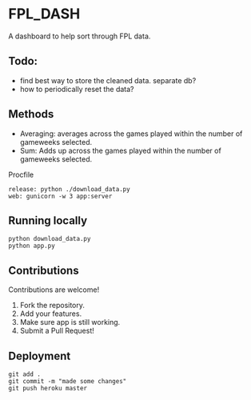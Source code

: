 # FPL_DASH 

A dashboard to help sort through FPL data. 

## Todo: 
- find best way to store the cleaned data. separate db? 
- how to periodically reset the data? 

## Methods
- Averaging: averages across the games played within the number of gameweeks selected. 
- Sum: Adds up across the games played within the number of gameweeks selected. 

Procfile
```
release: python ./download_data.py
web: gunicorn -w 3 app:server
```

## Running locally
```
python download_data.py
python app.py
```

## Contributions
Contributions are welcome! 
1. Fork the repository. 
2. Add your features. 
3. Make sure app is still working.
4. Submit a Pull Request!

## Deployment
```
git add . 
git commit -m "made some changes"
git push heroku master
```